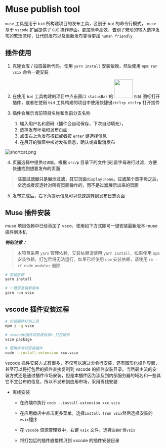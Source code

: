 # Muse publish tool

`muse` 工具是用于 `bid` 所构建项目的发布工具，区别于 `bid` 的命令行模式， `muse` 基于 `vscode` 扩展提供了 `GUI` 操作界面，更加简单高效，告别了繁琐的输入选择发布的繁琐流程，让代码发布以及重新发布变得更加 `human friendly`

## 插件使用

1. 克隆仓库 / 拉取最新代码，使用 `yarn install` 安装依赖，然后使用 `npm run vsix` 命令一键安装

2. 在使用 `bid` 工具构建的项目中点击窗口 `statusBar` 的 <img src='https://img.shurongdai.cn/group1/M00/00/25/wKgX2WA3HfeAfVt6AAAZmcoJ3Ak529.png' style="display:inline; width:60px;margin-bottom:-5px"> `松鼠` 图标打开插件，或者在使用 `bid` 工具构建的项目中使用快捷键`ctrl+p ctrl+p` 打开插件

3. 插件会展示当前项目名称和当前分支名称

   1. 输入用户名和密码（插件会自动保存，下次自动填充），
   2. 选择发布环境和发布页面
   3. 点击右上角发布按钮或者按 `enter` 键选择信息
   4. 在展开的弹窗中核对发布信息，确认或者取消发布

![shortcat.png](https://img.shurongdai.cn/group1/M00/00/24/wKgX2WAiPk2ANgYrAAYCGIlWCmg017.png)

4. 页面选择中提供`过滤器`，根据 `src/p` 目录下的文件(夹)首字母进行过滤，方便快速找到想要发布的页面

  > **注意过滤器只是展示过滤，其它页面`display:none`。过滤某个首字母之后，全选或者反选针对所有页面操作的，而不是过滤展示出来的页面**

5. 发布完成后，右下角提示信息可以快速跳转到发布日志页面

## Muse 插件安装

muse 项目依赖中已经添加了 vsce，使用如下方式即可一键安装最新版本 muse 插件到本机

**_特别注意：_**

> 本项目采用 `yarn` 管理依赖，安装依赖请使用 `yarn install`，如果使用 `npm` 安装依赖，打包后将无法运行，如果已经使用 `npm` 安装依赖，请使用 `rm -rf node_modules` 删除

```zsh
# 安装依赖
yarn install

# 一键安装最新版本
yarn run vsix
```

## vscode 插件安装过程

```bash
# 安装插件打包工具
npm i -g vsce

# <vscode插件项目根目录> 打包插件
vsce package

# 使用命令行安装插件
code --install-extension xxx.vsix
```

vscode 插件安装方式有很多，不仅可以通过命令行安装，还有图形化操作界面，甚至可以将打包后的插件直接复制到 vscode 的插件安装目录。当然最主流的安装方式还是通过插件市场安装，但是本插件因为涉及到内部服务器的域名和一些其它不宜公布的信息，所以不发布到应用市场，采用离线安装

- 离线安装

  - 在终端中执行 `code --install-extension xxx.vsix`

  - 在应用商店中点击更多菜单，选择`install from vsix`然后选择安装的`vsix`程序

  - 在 `vscode` 资源管理器中，右键 `vsix` 文件，选择`安装扩展vsix`

  - 将打包后的插件直接拷贝到 vscode 的插件安装目录

